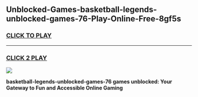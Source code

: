 
## Unblocked-Games-basketball-legends-unblocked-games-76-Play-Online-Free-8gf5s
<h3>
<a href="https://premium76.site?title=basketball-legends-unblocked-games-76&ref=26A">CLICK TO PLAY</a></h3>
<hr>

<h3>
<a href="https://premium76.site?title=basketball-legends-unblocked-games-76&ref=26A">CLICK 2 PLAY</a>
  
</h3>

<a href="https://premium76.site?title=basketball-legends-unblocked-games-76&ref=26A"><img src="https://clearcache.store/games.png"></a>


**basketball-legends-unblocked-games-76 games unblocked: Your Gateway to Fun and Accessible Online Gaming**
